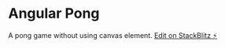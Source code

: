 # Angular Pong

A pong game without using canvas element.
[Edit on StackBlitz ⚡️](https://stackblitz.com/edit/angular-pong)
